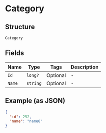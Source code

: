 
# Category

## Structure

`Category`

## Fields

| Name | Type | Tags | Description |
|  --- | --- | --- | --- |
| `Id` | `long?` | Optional | - |
| `Name` | `string` | Optional | - |

## Example (as JSON)

```json
{
  "id": 252,
  "name": "name8"
}
```

